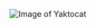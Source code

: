 ![Image of Yaktocat](https://scontent.fnbo12-1.fna.fbcdn.net/v/t1.6435-9/41687384_10212903351803906_4285143915520065536_n.jpg?_nc_cat=110&ccb=1-3&_nc_sid=e3f864&_nc_ohc=IEIeb8GLOa8AX91Cjf0&_nc_ht=scontent.fnbo12-1.fna&oh=033a287c084c1b123660ee829c668743&oe=60D2FF85)

